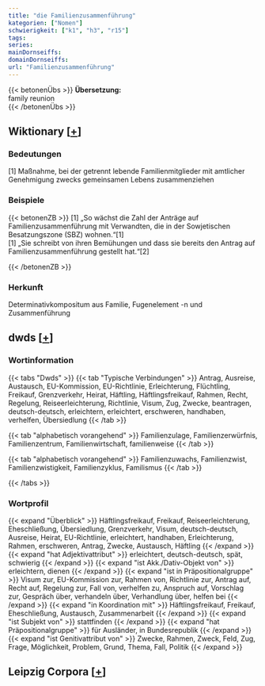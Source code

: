 ```yaml
---
title: "die Familienzusammenführung"
kategorien: ["Nomen"]
schwierigkeit: ["k1", "h3", "r15"]
tags:
series:
mainDornseiffs:
domainDornseiffs:
url: "Familienzusammenführung"
---
```


{{< betonenÜbs >}}
**Übersetzung:**  
family reunion  
{{< /betonenÜbs >}}

## Wiktionary [[+](https://de.wiktionary.org/wiki/Familienzusammenführung)]

### Bedeutungen
[1] Maßnahme, bei der getrennt lebende Familienmitglieder mit amtlicher Genehmigung zwecks gemeinsamen Lebens zusammenziehen  

### Beispiele
{{< betonenZB >}}
[1] „So wächst die Zahl der Anträge auf Familienzusammenführung mit Verwandten, die in der Sowjetischen Besatzungszone (SBZ) wohnen.“[1]  
[1] „Sie schreibt von ihren Bemühungen und dass sie bereits den Antrag auf Familienzusammenführung gestellt hat.“[2]  

{{< /betonenZB >}}
### Herkunft
Determinativkompositum aus Familie, Fugenelement -n und Zusammenführung  



## dwds [[+](https://www.dwds.de/wb/Familienzusammenführung)]

### Wortinformation
{{< tabs "Dwds" >}}
{{< tab "Typische Verbindungen" >}}
Antrag, Ausreise, Austausch, EU-Kommission, EU-Richtlinie, Erleichterung, Flüchtling, Freikauf, Grenzverkehr, Heirat, Häftling, Häftlingsfreikauf, Rahmen, Recht, Regelung, Reiseerleichterung, Richtlinie, Visum, Zug, Zwecke, beantragen, deutsch-deutsch, erleichtern, erleichtert, erschweren, handhaben, verhelfen, Übersiedlung
{{< /tab >}}

{{< tab "alphabetisch vorangehend" >}}
Familienzulage, Familienzerwürfnis, Familienzentrum, Familienwirtschaft, familienweise
{{< /tab >}}

{{< tab "alphabetisch vorangehend" >}}
Familienzuwachs, Familienzwist, Familienzwistigkeit, Familienzyklus, Familismus
{{< /tab >}}

{{< /tabs >}}

### Wortprofil
{{< expand "Überblick" >}} Häftlingsfreikauf, Freikauf, Reiseerleichterung, Eheschließung, Übersiedlung, Grenzverkehr, Visum, deutsch-deutsch, Ausreise, Heirat, EU-Richtlinie, erleichtert, handhaben, Erleichterung, Rahmen, erschweren, Antrag, Zwecke, Austausch, Häftling {{< /expand >}}
{{< expand "hat Adjektivattribut" >}} erleichtert, deutsch-deutsch, spät, schwierig {{< /expand >}}
{{< expand "ist Akk./Dativ-Objekt von" >}} erleichtern, dienen {{< /expand >}}
{{< expand "ist in Präpositionalgruppe" >}} Visum zur, EU-Kommission zur, Rahmen von, Richtlinie zur, Antrag auf, Recht auf, Regelung zur, Fall von, verhelfen zu, Anspruch auf, Vorschlag zur, Gespräch über, verhandeln über, Verhandlung über, helfen bei {{< /expand >}}
{{< expand "in Koordination mit" >}} Häftlingsfreikauf, Freikauf, Eheschließung, Austausch, Zusammenarbeit {{< /expand >}}
{{< expand "ist Subjekt von" >}} stattfinden {{< /expand >}}
{{< expand "hat Präpositionalgruppe" >}} für Ausländer, in Bundesrepublik {{< /expand >}}
{{< expand "ist Genitivattribut von" >}} Zwecke, Rahmen, Zweck, Feld, Zug, Frage, Möglichkeit, Problem, Grund, Thema, Fall, Politik {{< /expand >}}

## Leipzig Corpora [[+](https://corpora.uni-leipzig.de/en/res?word=Familienzusammenführung&corpusId=deu_newscrawl-public_2018)]

